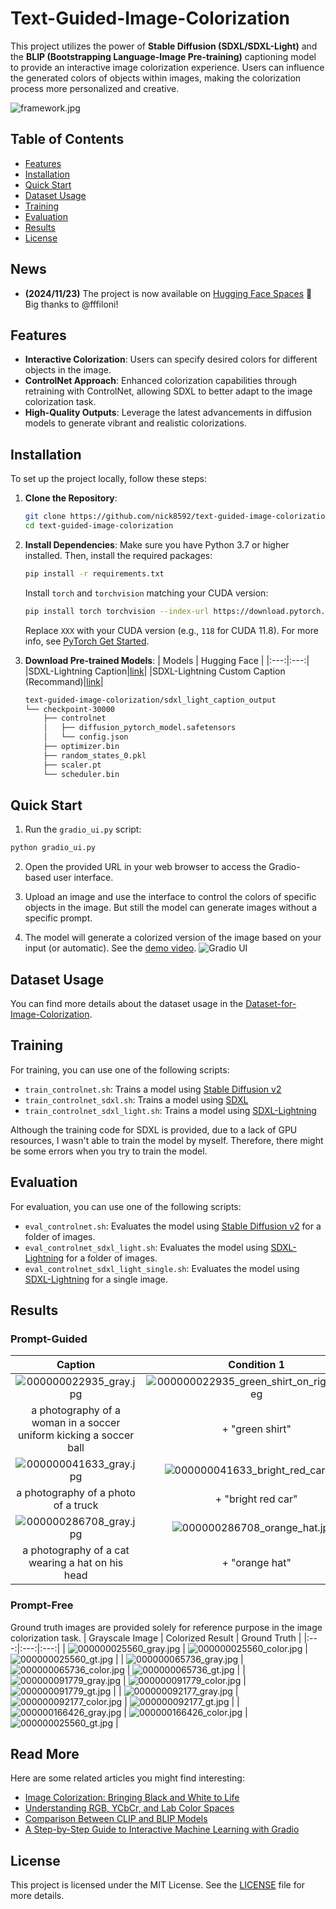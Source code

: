 # Text-Guided-Image-Colorization

This project utilizes the power of **Stable Diffusion (SDXL/SDXL-Light)** and the **BLIP (Bootstrapping Language-Image Pre-training)** captioning model to provide an interactive image colorization experience. Users can influence the generated colors of objects within images, making the colorization process more personalized and creative.

![framework.jpg](images/framework.jpg)

## Table of Contents
 - [Features](#features)
 - [Installation](#installation)
 - [Quick Start](#quick-start)
 - [Dataset Usage](#dataset-usage)
 - [Training](#training)
 - [Evaluation](#evaluation)
 - [Results](#results)
 - [License](#license)

## News  
- **(2024/11/23)** The project is now available on [Hugging Face Spaces](https://huggingface.co/spaces/fffiloni/text-guided-image-colorization) 🎉 Big thanks to @fffiloni!

  
## Features

- **Interactive Colorization**: Users can specify desired colors for different objects in the image.
- **ControlNet Approach**: Enhanced colorization capabilities through retraining with ControlNet, allowing SDXL to better adapt to the image colorization task.
- **High-Quality Outputs**: Leverage the latest advancements in diffusion models to generate vibrant and realistic colorizations.

## Installation

To set up the project locally, follow these steps:

1. **Clone the Repository**:

   ```bash
   git clone https://github.com/nick8592/text-guided-image-colorization.git
   cd text-guided-image-colorization
   ```

2. **Install Dependencies**:
   Make sure you have Python 3.7 or higher installed. Then, install the required packages:

   ```bash
   pip install -r requirements.txt
   ```
   Install `torch` and `torchvision` matching your CUDA version:
   ```bash
   pip install torch torchvision --index-url https://download.pytorch.org/whl/cuXXX
   ```
   Replace `XXX` with your CUDA version (e.g., `118` for CUDA 11.8). For more info, see [PyTorch Get Started](https://pytorch.org/get-started/locally/).   


3. **Download Pre-trained Models**:
   | Models | Hugging Face |
   |:---:|:---:|
   |SDXL-Lightning Caption|[link](https://huggingface.co/nickpai/sdxl_light_caption_output)|
   |SDXL-Lightning Custom Caption (Recommand)|[link](https://huggingface.co/nickpai/sdxl_light_custom_caption_output)|


   ```bash
   text-guided-image-colorization/sdxl_light_caption_output
   └── checkpoint-30000
       ├── controlnet
       │   ├── diffusion_pytorch_model.safetensors
       │   └── config.json
       ├── optimizer.bin
       ├── random_states_0.pkl
       ├── scaler.pt
       └── scheduler.bin
   ```

## Quick Start

1. Run the `gradio_ui.py` script:

```bash
python gradio_ui.py
```

2. Open the provided URL in your web browser to access the Gradio-based user interface.

3. Upload an image and use the interface to control the colors of specific objects in the image. But still the model can generate images without a specific prompt.

4. The model will generate a colorized version of the image based on your input (or automatic). See the [demo video](https://x.com/weichenpai/status/1829513077588631987).
![Gradio UI](images/gradio_ui.png)


## Dataset Usage

You can find more details about the dataset usage in the [Dataset-for-Image-Colorization](https://github.com/nick8592/Dataset-for-Image-Colorization).

## Training

For training, you can use one of the following scripts:

- `train_controlnet.sh`: Trains a model using [Stable Diffusion v2](https://huggingface.co/stabilityai/stable-diffusion-2-1)
- `train_controlnet_sdxl.sh`: Trains a model using [SDXL](https://huggingface.co/stabilityai/stable-diffusion-xl-base-1.0)
- `train_controlnet_sdxl_light.sh`: Trains a model using [SDXL-Lightning](https://huggingface.co/ByteDance/SDXL-Lightning)

Although the training code for SDXL is provided, due to a lack of GPU resources, I wasn't able to train the model by myself. Therefore, there might be some errors when you try to train the model.

## Evaluation

For evaluation, you can use one of the following scripts:

- `eval_controlnet.sh`: Evaluates the model using [Stable Diffusion v2](https://huggingface.co/stabilityai/stable-diffusion-2-1) for a folder of images.
- `eval_controlnet_sdxl_light.sh`: Evaluates the model using [SDXL-Lightning](https://huggingface.co/ByteDance/SDXL-Lightning) for a folder of images.
- `eval_controlnet_sdxl_light_single.sh`: Evaluates the model using [SDXL-Lightning](https://huggingface.co/ByteDance/SDXL-Lightning) for a single image.

## Results
### Prompt-Guided
| Caption | Condition 1 | Condition 2 | Condition 3 |
|:---:|:---:|:---:|:---:|
| ![000000022935_gray.jpg](images/000000022935_gray.jpg) | ![000000022935_green_shirt_on_right_girl.jpeg](images/000000022935_green_shirt_on_right_girl.jpeg) | ![000000022935_purple_shirt_on_right_girl.jpeg](images/000000022935_purple_shirt_on_right_girl.jpeg) |![000000022935_red_shirt_on_right_girl.jpeg](images/000000022935_red_shirt_on_right_girl.jpeg) |
| a photography of a woman in a soccer uniform kicking a soccer ball | + "green shirt"| + "purple shirt" | + "red shirt" |
| ![000000041633_gray.jpg](images/000000041633_gray.jpg) | ![000000041633_bright_red_car.jpeg](images/000000041633_bright_red_car.jpeg) | ![000000041633_dark_blue_car.jpeg](images/000000041633_dark_blue_car.jpeg) |![000000041633_black_car.jpeg](images/000000041633_black_car.jpeg) |
| a photography of a photo of a truck | + "bright red car"| + "dark blue car" | + "black car" |
| ![000000286708_gray.jpg](images/000000286708_gray.jpg) | ![000000286708_orange_hat.jpeg](images/000000286708_orange_hat.jpeg) | ![000000286708_pink_hat.jpeg](images/000000286708_pink_hat.jpeg) |![000000286708_yellow_hat.jpeg](images/000000286708_yellow_hat.jpeg) |
| a photography of a cat wearing a hat on his head | + "orange hat"| + "pink hat" | + "yellow hat" |

### Prompt-Free
Ground truth images are provided solely for reference purpose in the image colorization task.
| Grayscale Image | Colorized Result | Ground Truth |
|:---:|:---:|:---:|
| ![000000025560_gray.jpg](images/000000025560_gray.jpg) | ![000000025560_color.jpg](images/000000025560_color.jpg) | ![000000025560_gt.jpg](images/000000025560_gt.jpg) |
| ![000000065736_gray.jpg](images/000000065736_gray.jpg) | ![000000065736_color.jpg](images/000000065736_color.jpg) | ![000000065736_gt.jpg](images/000000065736_gt.jpg) |
| ![000000091779_gray.jpg](images/000000091779_gray.jpg) | ![000000091779_color.jpg](images/000000091779_color.jpg) | ![000000091779_gt.jpg](images/000000091779_gt.jpg) |
| ![000000092177_gray.jpg](images/000000092177_gray.jpg) | ![000000092177_color.jpg](images/000000092177_color.jpg) | ![000000092177_gt.jpg](images/000000092177_gt.jpg) |
| ![000000166426_gray.jpg](images/000000166426_gray.jpg) | ![000000166426_color.jpg](images/000000166426_color.jpg) | ![000000025560_gt.jpg](images/000000166426_gt.jpg) |

## Read More  

Here are some related articles you might find interesting:  

- [Image Colorization: Bringing Black and White to Life](https://medium.com/generative-ai/image-colorization-bringing-black-and-white-to-life-b14d3e0db763)  
- [Understanding RGB, YCbCr, and Lab Color Spaces](https://medium.com/@weichenpai/understanding-rgb-ycbcr-and-lab-color-spaces-f9c4a5fe485a)  
- [Comparison Between CLIP and BLIP Models](https://medium.com/generative-ai/comparison-between-clip-and-blip-models-42f8a6ff4b1e)  
- [A Step-by-Step Guide to Interactive Machine Learning with Gradio](https://medium.com/generative-ai/a-step-by-step-guide-to-interactive-machine-learning-with-gradio-3fde7541da52)  

## License

This project is licensed under the MIT License. See the [LICENSE](LICENSE) file for more details.
